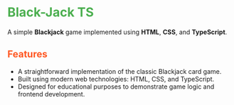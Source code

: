 # <span style="color: #4CAF50;">Black-Jack TS</span>

A simple **Blackjack** game implemented using **HTML**, **CSS**, and **TypeScript**.

## <span style="color: #FF5722;">Features</span>
- A straightforward implementation of the classic Blackjack card game.
- Built using modern web technologies: HTML, CSS, and TypeScript.
- Designed for educational purposes to demonstrate game logic and frontend development.
